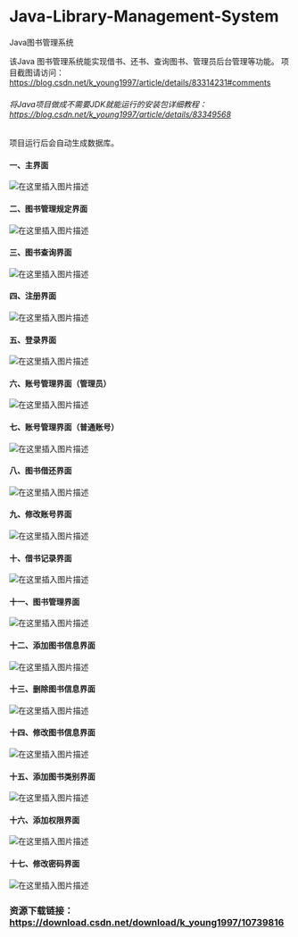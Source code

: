# Java-Library-Management-System
Java图书管理系统

该Java 图书管理系统能实现借书、还书、查询图书、管理员后台管理等功能。
项目截图请访问：
https://blog.csdn.net/k_young1997/article/details/83314231#comments

###### 将Java项目做成不需要JDK就能运行的安装包详细教程：https://blog.csdn.net/k_young1997/article/details/83349568
项目运行后会自动生成数据库。
#### 一、主界面
![在这里插入图片描述](https://img-blog.csdn.net/20181023195605598?watermark/2/text/aHR0cHM6Ly9ibG9nLmNzZG4ubmV0L2tfeW91bmcxOTk3/font/5a6L5L2T/fontsize/400/fill/I0JBQkFCMA==/dissolve/70)                  
#### 二、图书管理规定界面
![在这里插入图片描述](https://img-blog.csdn.net/2018102320071335?watermark/2/text/aHR0cHM6Ly9ibG9nLmNzZG4ubmV0L2tfeW91bmcxOTk3/font/5a6L5L2T/fontsize/400/fill/I0JBQkFCMA==/dissolve/70)                   
#### 三、图书查询界面
![在这里插入图片描述](https://img-blog.csdn.net/20181023200747300?watermark/2/text/aHR0cHM6Ly9ibG9nLmNzZG4ubmV0L2tfeW91bmcxOTk3/font/5a6L5L2T/fontsize/400/fill/I0JBQkFCMA==/dissolve/70)

#### 四、注册界面
![在这里插入图片描述](https://img-blog.csdn.net/20181023200857393?watermark/2/text/aHR0cHM6Ly9ibG9nLmNzZG4ubmV0L2tfeW91bmcxOTk3/font/5a6L5L2T/fontsize/400/fill/I0JBQkFCMA==/dissolve/70)

#### 五、登录界面
![在这里插入图片描述](https://img-blog.csdn.net/20181023200943741?watermark/2/text/aHR0cHM6Ly9ibG9nLmNzZG4ubmV0L2tfeW91bmcxOTk3/font/5a6L5L2T/fontsize/400/fill/I0JBQkFCMA==/dissolve/70)

#### 六、账号管理界面（管理员）
![在这里插入图片描述](https://img-blog.csdn.net/20181023201219668?watermark/2/text/aHR0cHM6Ly9ibG9nLmNzZG4ubmV0L2tfeW91bmcxOTk3/font/5a6L5L2T/fontsize/400/fill/I0JBQkFCMA==/dissolve/70)
#### 七、账号管理界面（普通账号）
![在这里插入图片描述](https://img-blog.csdn.net/20181023201441524?watermark/2/text/aHR0cHM6Ly9ibG9nLmNzZG4ubmV0L2tfeW91bmcxOTk3/font/5a6L5L2T/fontsize/400/fill/I0JBQkFCMA==/dissolve/70)
#### 八、图书借还界面
![在这里插入图片描述](https://img-blog.csdn.net/20181023201543176?watermark/2/text/aHR0cHM6Ly9ibG9nLmNzZG4ubmV0L2tfeW91bmcxOTk3/font/5a6L5L2T/fontsize/400/fill/I0JBQkFCMA==/dissolve/70)
#### 九、修改账号界面
![在这里插入图片描述](https://img-blog.csdn.net/2018102320165324?watermark/2/text/aHR0cHM6Ly9ibG9nLmNzZG4ubmV0L2tfeW91bmcxOTk3/font/5a6L5L2T/fontsize/400/fill/I0JBQkFCMA==/dissolve/70)
#### 十、借书记录界面
![在这里插入图片描述](https://img-blog.csdn.net/20181023201729809?watermark/2/text/aHR0cHM6Ly9ibG9nLmNzZG4ubmV0L2tfeW91bmcxOTk3/font/5a6L5L2T/fontsize/400/fill/I0JBQkFCMA==/dissolve/70)
#### 十一、图书管理界面
![在这里插入图片描述](https://img-blog.csdn.net/20181023201825934?watermark/2/text/aHR0cHM6Ly9ibG9nLmNzZG4ubmV0L2tfeW91bmcxOTk3/font/5a6L5L2T/fontsize/400/fill/I0JBQkFCMA==/dissolve/70)
#### 十二、添加图书信息界面
![在这里插入图片描述](https://img-blog.csdn.net/20181023201902803?watermark/2/text/aHR0cHM6Ly9ibG9nLmNzZG4ubmV0L2tfeW91bmcxOTk3/font/5a6L5L2T/fontsize/400/fill/I0JBQkFCMA==/dissolve/70)
#### 十三、删除图书信息界面
![在这里插入图片描述](https://img-blog.csdn.net/20181023201932480?watermark/2/text/aHR0cHM6Ly9ibG9nLmNzZG4ubmV0L2tfeW91bmcxOTk3/font/5a6L5L2T/fontsize/400/fill/I0JBQkFCMA==/dissolve/70)
#### 十四、修改图书信息界面
![在这里插入图片描述](https://img-blog.csdn.net/20181023202004858?watermark/2/text/aHR0cHM6Ly9ibG9nLmNzZG4ubmV0L2tfeW91bmcxOTk3/font/5a6L5L2T/fontsize/400/fill/I0JBQkFCMA==/dissolve/70)
#### 十五、添加图书类别界面
![在这里插入图片描述](https://img-blog.csdn.net/20181023202104260?watermark/2/text/aHR0cHM6Ly9ibG9nLmNzZG4ubmV0L2tfeW91bmcxOTk3/font/5a6L5L2T/fontsize/400/fill/I0JBQkFCMA==/dissolve/70)
#### 十六、添加权限界面
![在这里插入图片描述](https://img-blog.csdn.net/20181023202129442?watermark/2/text/aHR0cHM6Ly9ibG9nLmNzZG4ubmV0L2tfeW91bmcxOTk3/font/5a6L5L2T/fontsize/400/fill/I0JBQkFCMA==/dissolve/70)
#### 十七、修改密码界面
![在这里插入图片描述](https://img-blog.csdn.net/20181023202148183?watermark/2/text/aHR0cHM6Ly9ibG9nLmNzZG4ubmV0L2tfeW91bmcxOTk3/font/5a6L5L2T/fontsize/400/fill/I0JBQkFCMA==/dissolve/70)

### 资源下载链接：https://download.csdn.net/download/k_young1997/10739816
